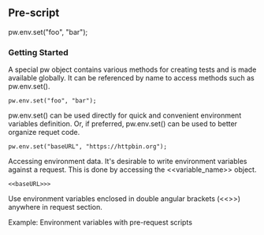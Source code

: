 ## Pre-script
pw.env.set("foo", "bar");

### Getting Started
A special pw object contains various methods for creating tests and is made available globally. It can be referenced by name to access methods such as pw.env.set().
```
pw.env.set("foo", "bar");
```
pw.env.set() can be used directly for quick and convenient environment variables definition. Or, if preferred, pw.env.set() can be used to better organize requet code.
```
pw.env.set("baseURL", "https://httpbin.org");
```
Accessing environment data.
It's desirable to write environment variables against a request. This is done by accessing the <<variable_name>> object.
```
<<baseURL>>>
```
Use environment variables enclosed in double angular brackets (<<>>) anywhere in request section.

Example: Environment variables with pre-request scripts

